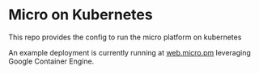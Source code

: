 # Micro on Kubernetes

This repo provides the config to run the micro platform on kubernetes

An example deployment is currently running at [web.micro.pm](http://web.micro.pm) 
leveraging Google Container Engine.

